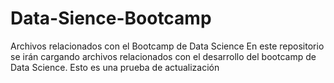 # Data-Sience-Bootcamp
Archivos relacionados con el Bootcamp de Data Science
En este repositorio se irán cargando archivos relacionados con el desarrollo del bootcamp de Data Science.
Esto es una prueba de actualización